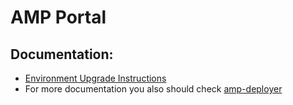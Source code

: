 
# AMP Portal

## Documentation:

* [Environment Upgrade Instructions](docs/local-environments.md)
* For more documentation you also should check [amp-deployer](https://github.com/devgateway/amp-deployer)
